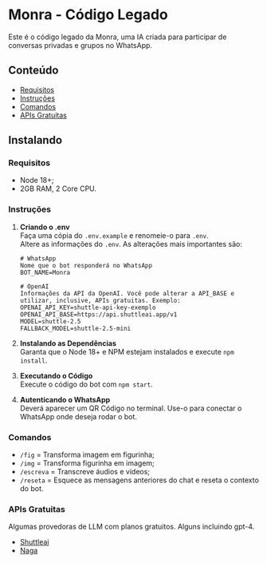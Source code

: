 # Monra - Código Legado

Este é o código legado da Monra, uma IA criada para participar de conversas privadas e grupos no WhatsApp.

## Conteúdo
- [Requisitos](#requisitos)
- [Instruções](#instruções)
- [Comandos](#comandos)
- [APIs Gratuitas](#apis-gratuitas)

## Instalando

### Requisitos

- Node 18+;
- 2GB RAM, 2 Core CPU.

### Instruções

1. **Criando o .env**  
   Faça uma cópia do `.env.example` e renomeie-o para `.env`.  
   Altere as informações do `.env`. As alterações mais importantes são:

   ```env
   # WhatsApp
   Nome que o bot responderá no WhatsApp
   BOT_NAME=Monra

   # OpenAI
   Informações da API da OpenAI. Você pode alterar a API_BASE e utilizar, inclusive, APIs gratuitas. Exemplo:
   OPENAI_API_KEY=shuttle-api-key-exemplo
   OPENAI_API_BASE=https://api.shuttleai.app/v1
   MODEL=shuttle-2.5
   FALLBACK_MODEL=shuttle-2.5-mini

2. **Instalando as Dependências**  
   Garanta que o Node 18+ e NPM estejam instalados e execute `npm install`.

3. **Executando o Código**  
   Execute o código do bot com `npm start`.

4. **Autenticando o WhatsApp**  
   Deverá aparecer um QR Código no terminal. Use-o para conectar o WhatsApp onde deseja rodar o bot.

### Comandos

- `/fig` = Transforma imagem em figurinha;
- `/img` = Transforma figurinha em imagem;
- `/escreva` = Transcreve áudios e vídeos;
- `/reseta` = Esquece as mensagens anteriores do chat e reseta o contexto do bot.

### APIs Gratuitas
Algumas provedoras de LLM com planos gratuitos. Alguns incluindo gpt-4. 
- [Shuttleai](https://shuttleai.app/)
- [Naga](https://naga.ac/)
